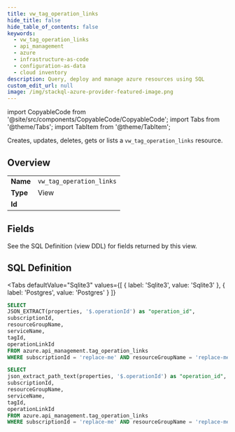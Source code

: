 ```yaml
--- 
title: vw_tag_operation_links
hide_title: false
hide_table_of_contents: false
keywords:
  - vw_tag_operation_links
  - api_management
  - azure
  - infrastructure-as-code
  - configuration-as-data
  - cloud inventory
description: Query, deploy and manage azure resources using SQL
custom_edit_url: null
image: /img/stackql-azure-provider-featured-image.png
---
```


import CopyableCode from '@site/src/components/CopyableCode/CopyableCode';
import Tabs from '@theme/Tabs';
import TabItem from '@theme/TabItem';

Creates, updates, deletes, gets or lists a <code>vw_tag_operation_links</code> resource.

## Overview
<table><tbody>
<tr><td><b>Name</b></td><td><code>vw_tag_operation_links</code></td></tr>
<tr><td><b>Type</b></td><td>View</td></tr>
<tr><td><b>Id</b></td><td><CopyableCode code="azure.api_management.vw_tag_operation_links" /></td></tr>
</tbody></table>

## Fields

See the SQL Definition (view DDL) for fields returned by this view.

## SQL Definition

<Tabs
defaultValue="Sqlite3"
values={[
{ label: 'Sqlite3', value: 'Sqlite3' },
{ label: 'Postgres', value: 'Postgres' }
]}
>
<TabItem value="Sqlite3">

```sql
SELECT
JSON_EXTRACT(properties, '$.operationId') as "operation_id",
subscriptionId,
resourceGroupName,
serviceName,
tagId,
operationLinkId
FROM azure.api_management.tag_operation_links
WHERE subscriptionId = 'replace-me' AND resourceGroupName = 'replace-me' AND serviceName = 'replace-me' AND tagId = 'replace-me';
```

</TabItem>
<TabItem value="Postgres">

```sql
SELECT
json_extract_path_text(properties, '$.operationId') as "operation_id",
subscriptionId,
resourceGroupName,
serviceName,
tagId,
operationLinkId
FROM azure.api_management.tag_operation_links
WHERE subscriptionId = 'replace-me' AND resourceGroupName = 'replace-me' AND serviceName = 'replace-me' AND tagId = 'replace-me';
```

</TabItem>
</Tabs>
